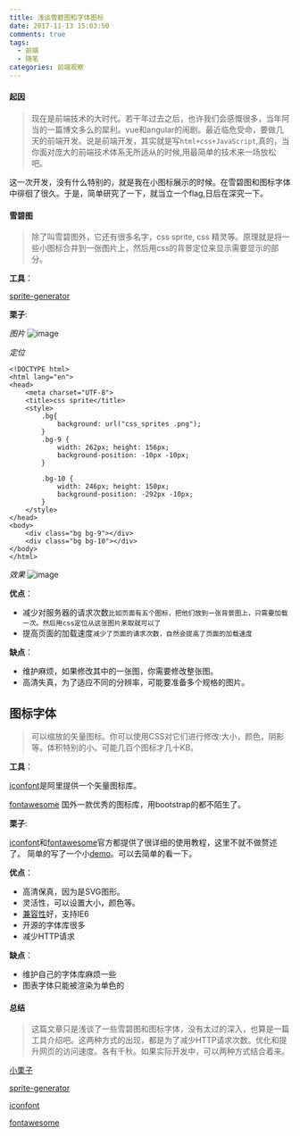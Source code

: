 ```yaml
---
title: 浅谈雪碧图和字体图标
date: 2017-11-13 15:03:50
comments: true
tags:
  - 前端
  - 随笔
categories: 前端观察
---
```


#### 起因
> 现在是前端技术的大时代。若干年过去之后，也许我们会感慨很多，当年阿当的一篇博文多么的犀利。vue和angular的闹剧。最近临危受命，要做几天的前端开发。说是前端开发，其实就是写`html+css+JavaScript`,真的，当你面对庞大的前端技术体系无所适从的时候,用最简单的技术来一场放松吧。


<!--more-->

这一次开发，没有什么特别的，就是我在小图标展示的时候。在雪碧图和图标字体中徘徊了很久。于是，简单研究了一下，就当立一个flag,日后在深究一下。

#### 雪碧图
>除了叫雪碧图外，它还有很多名字，css sprite, css 精灵等。原理就是将一些小图标合并到一张图片上，然后用css的背景定位来显示需要显示的部分。

**工具**：

[sprite-generator](https://www.toptal.com/developers/css/sprite-generator)

**栗子**:

*图片*
![image](http://og3rfccos.bkt.clouddn.com/1510541347700.jpg)

*定位*
```
<!DOCTYPE html>
<html lang="en">
<head>
    <meta charset="UTF-8">
    <title>css sprite</title>
    <style>
        .bg{
            background: url("css_sprites .png");
        }
        .bg-9 {
            width: 262px; height: 156px;
            background-position: -10px -10px;
        }

        .bg-10 {
            width: 246px; height: 150px;
            background-position: -292px -10px;
        }
    </style>
</head>
<body>
    <div class="bg bg-9"></div>
    <div class="bg bg-10"></div>
</body>
</html>

```
*效果*
![image](http://og3rfccos.bkt.clouddn.com/1510542402120.jpg)

**优点**：
+ 减少对服务器的请求次数`比如页面有五个图标，把他们放到一张背景图上，只需要加载一次。然后用css定位从这张图片来取就可以了`
+ 提高页面的加载速度`减少了页面的请求次数，自然会提高了页面的加载速度`



**缺点**：
+ 维护麻烦，如果修改其中的一张图，你需要修改整张图。
+ 高清失真，为了适应不同的分辨率，可能要准备多个规格的图片。

## 图标字体
> 可以缩放的矢量图标。你可以使用CSS对它们进行修改:大小，颜色，阴影等。体积特别的小。可能几百个图标才几十KB。

**工具**：

[iconfont](http://www.iconfont.cn/home/index?spm=a313x.7781069.1998910419.2)是阿里提供一个矢量图标库。

[fontawesome](http://fontawesome.dashgame.com/) 国外一款优秀的图标库，用bootstrap的都不陌生了。


**栗子**:

[iconfont](http://www.iconfont.cn/home/index?spm=a313x.7781069.1998910419.2)和[fontawesome](http://fontawesome.dashgame.com/)官方都提供了很详细的使用教程，这里不就不做赘述了。
简单的写了一个小[demo](https://github.com/whiney/icon-font)。可以去简单的看一下。

**优点**：
+ 高清保真，因为是SVG图形。
+ 灵活性，可以设置大小，颜色等。
+ [兼容性](https://caniuse.com/#feat=fontface)好，支持IE6
+ 开源的字体库很多
+ 减少HTTP请求

**缺点**：
+ 维护自己的字体库麻烦一些
+ 图表字体只能被渲染为单色的


#### 总结
> 这篇文章只是浅谈了一些雪碧图和图标字体，没有太过的深入，也算是一篇工具介绍吧。这两种方式的出现，都是为了减少HTTP请求次数。优化和提升网页的访问速度。各有千秋。如果实际开发中，可以两种方式结合着来。

[小栗子](https://github.com/whiney/icon-font)

[sprite-generator](https://www.toptal.com/developers/css/sprite-generator)

[iconfont](http://www.iconfont.cn/home/index?spm=a313x.7781069.1998910419.2)

[fontawesome](http://fontawesome.dashgame.com/)